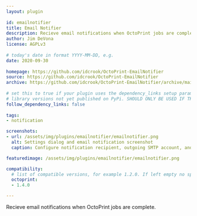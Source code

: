 ```yaml
---
layout: plugin
    
id: emailnotifier
title: Email Notifier
description: Recieve email notifications when OctoPrint jobs are complete.
author: Jim DeVona
license: AGPLv3
    
# today's date in format YYYY-MM-DD, e.g.
date: 2020-09-30
    
homepage: https://github.com/idcrook/OctoPrint-EmailNotifier
source: https://github.com/idcrook/OctoPrint-EmailNotifier
archive: https://github.com/idcrook/OctoPrint-EmailNotifier/archive/main.zip
    
# set this to true if your plugin uses the dependency_links setup parameter to include
# library versions not yet published on PyPi. SHOULD ONLY BE USED IF THERE IS NO OTHER OPTION!
follow_dependency_links: false
    
tags:
- notification

screenshots: 
- url: /assets/img/plugins/emailnotifier/emailnotifier.png
  alt: Settings dialog and email notification screenshot
  caption: Configure notification recipient, outgoing SMTP account, and message format in the settings dialog.

featuredimage: /assets/img/plugins/emailnotifier/emailnotifier.png

compatibility:
  # list of compatible versions, for example 1.2.0. If left empty no specific version requirement will be assumed
  octoprint:
  - 1.4.0

---
```

    
Recieve email notifications when OctoPrint jobs are complete.
